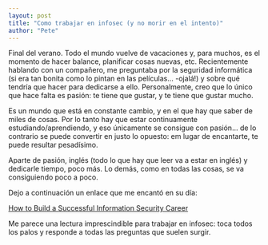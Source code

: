 ```yaml
---
layout: post
title: "Como trabajar en infosec (y no morir en el intento)"
author: "Pete"
---
```


Final del verano. Todo el mundo vuelve de vacaciones y, para muchos, es el momento de hacer balance, planificar cosas nuevas, etc. Recientemente hablando con un compañero, me preguntaba por la seguridad informática (si era tan bonita como lo pintan en las películas... -ojalá!) y sobre qué tendría que hacer para dedicarse a ello. Personalmente, creo que lo único que hace falta es pasión: te tiene que gustar, y te tiene que gustar mucho.

Es un mundo que está en constante cambio, y en el que hay que saber de miles de cosas. Por lo tanto hay que estar continuamente estudiando/aprendiendo, y eso únicamente se consigue con pasión... de lo contrario se puede convertir en justo lo opuesto: em lugar de encantarte, te puede resultar pesadísimo.

Aparte de pasión, inglés (todo lo que hay que leer va a estar en inglés) y dedicarle tiempo, poco más. Lo demás, como en todas las cosas, se va consiguiendo poco a poco.

Dejo a continuación un enlace que me encantó en su día:

[How to Build a Successful Information Security Career](https://danielmiessler.com/blog/build-successful-infosec-career/)

Me parece una lectura imprescindible para trabajar en infosec: toca todos los palos y responde a todas las preguntas que suelen surgir.

